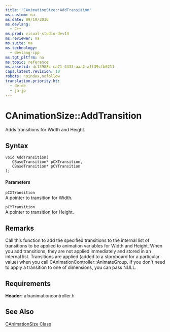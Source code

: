 ```yaml
---
title: "CAnimationSize::AddTransition"
ms.custom: na
ms.date: 09/19/2016
ms.devlang: 
  - C++
ms.prod: visual-studio-dev14
ms.reviewer: na
ms.suite: na
ms.technology: 
  - devlang-cpp
ms.tgt_pltfrm: na
ms.topic: reference
ms.assetid: dc13988c-ca71-4433-aaa2-aff39cfb6211
caps.latest.revision: 10
robots: noindex,nofollow
translation.priority.ht: 
  - de-de
  - ja-jp
---
```

# CAnimationSize::AddTransition
Adds transitions for Width and Height.  
  
## Syntax  
  
```  
void AddTransition(  
   CBaseTransition* pCXTransition,  
   CBaseTransition* pCYTransition  
);  
```  
  
#### Parameters  
 `pCXTransition`  
 A pointer to transition for Width.  
  
 `pCYTransition`  
 A pointer to transition for Height.  
  
## Remarks  
 Call this function to add the specified transitions to the internal list of transitions to be applied to animation variables for Width and Height. When you add transitions, they are not applied immediately and stored in an internal list. Transitions are applied (added to a storyboard for a particular value) when you call CAnimationController::AnimateGroup. If you don't need to apply a transition to one of dimensions, you can pass NULL.  
  
## Requirements  
 **Header:** afxanimationcontroller.h  
  
## See Also  
 [CAnimationSize Class](../vs140/CAnimationSize-Class.md)